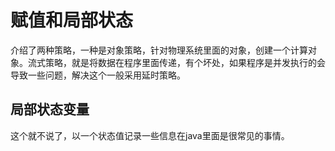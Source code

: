 # 赋值和局部状态

介绍了两种策略，一种是对象策略，针对物理系统里面的对象，创建一个计算对象。流式策略，就是将数据在程序里面传递，有个坏处，如果程序是并发执行的会导致一些问题，解决这个一般采用延时策略。

## 局部状态变量

这个就不说了，以一个状态值记录一些信息在java里面是很常见的事情。